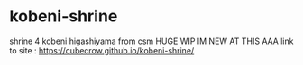 # kobeni-shrine
shrine 4 kobeni higashiyama from csm HUGE WIP IM NEW AT THIS AAA
link to site : https://cubecrow.github.io/kobeni-shrine/
